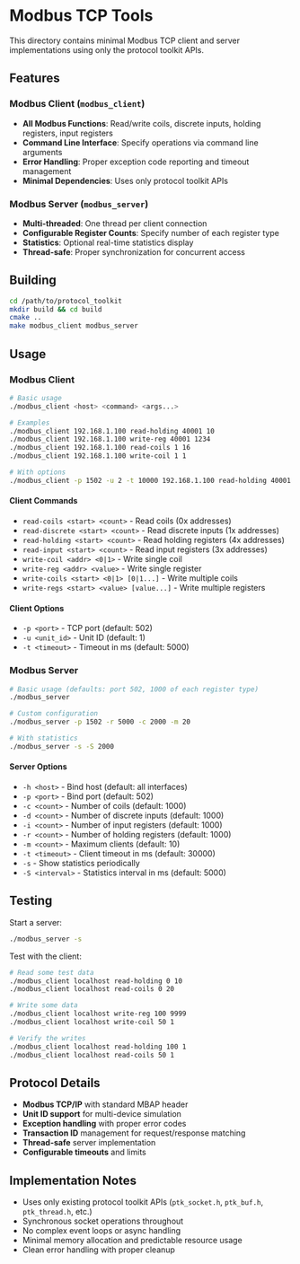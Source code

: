 # Modbus TCP Tools

This directory contains minimal Modbus TCP client and server implementations using only the protocol toolkit APIs.

## Features

### Modbus Client (`modbus_client`)
- **All Modbus Functions**: Read/write coils, discrete inputs, holding registers, input registers
- **Command Line Interface**: Specify operations via command line arguments
- **Error Handling**: Proper exception code reporting and timeout management
- **Minimal Dependencies**: Uses only protocol toolkit APIs

### Modbus Server (`modbus_server`)
- **Multi-threaded**: One thread per client connection
- **Configurable Register Counts**: Specify number of each register type
- **Statistics**: Optional real-time statistics display
- **Thread-safe**: Proper synchronization for concurrent access

## Building

```bash
cd /path/to/protocol_toolkit
mkdir build && cd build
cmake ..
make modbus_client modbus_server
```

## Usage

### Modbus Client

```bash
# Basic usage
./modbus_client <host> <command> <args...>

# Examples
./modbus_client 192.168.1.100 read-holding 40001 10
./modbus_client 192.168.1.100 write-reg 40001 1234
./modbus_client 192.168.1.100 read-coils 1 16
./modbus_client 192.168.1.100 write-coil 1 1

# With options
./modbus_client -p 1502 -u 2 -t 10000 192.168.1.100 read-holding 40001 5
```

#### Client Commands

- `read-coils <start> <count>` - Read coils (0x addresses)
- `read-discrete <start> <count>` - Read discrete inputs (1x addresses)
- `read-holding <start> <count>` - Read holding registers (4x addresses)
- `read-input <start> <count>` - Read input registers (3x addresses)
- `write-coil <addr> <0|1>` - Write single coil
- `write-reg <addr> <value>` - Write single register
- `write-coils <start> <0|1> [0|1...]` - Write multiple coils
- `write-regs <start> <value> [value...]` - Write multiple registers

#### Client Options

- `-p <port>` - TCP port (default: 502)
- `-u <unit_id>` - Unit ID (default: 1)
- `-t <timeout>` - Timeout in ms (default: 5000)

### Modbus Server

```bash
# Basic usage (defaults: port 502, 1000 of each register type)
./modbus_server

# Custom configuration
./modbus_server -p 1502 -r 5000 -c 2000 -m 20

# With statistics
./modbus_server -s -S 2000
```

#### Server Options

- `-h <host>` - Bind host (default: all interfaces)
- `-p <port>` - Bind port (default: 502)
- `-c <count>` - Number of coils (default: 1000)
- `-d <count>` - Number of discrete inputs (default: 1000)
- `-i <count>` - Number of input registers (default: 1000)
- `-r <count>` - Number of holding registers (default: 1000)
- `-m <count>` - Maximum clients (default: 10)
- `-t <timeout>` - Client timeout in ms (default: 30000)
- `-s` - Show statistics periodically
- `-S <interval>` - Statistics interval in ms (default: 5000)

## Testing

Start a server:
```bash
./modbus_server -s
```

Test with the client:
```bash
# Read some test data
./modbus_client localhost read-holding 0 10
./modbus_client localhost read-coils 0 20

# Write some data
./modbus_client localhost write-reg 100 9999
./modbus_client localhost write-coil 50 1

# Verify the writes
./modbus_client localhost read-holding 100 1
./modbus_client localhost read-coils 50 1
```

## Protocol Details

- **Modbus TCP/IP** with standard MBAP header
- **Unit ID support** for multi-device simulation
- **Exception handling** with proper error codes
- **Transaction ID** management for request/response matching
- **Thread-safe** server implementation
- **Configurable timeouts** and limits

## Implementation Notes

- Uses only existing protocol toolkit APIs (`ptk_socket.h`, `ptk_buf.h`, `ptk_thread.h`, etc.)
- Synchronous socket operations throughout
- No complex event loops or async handling
- Minimal memory allocation and predictable resource usage
- Clean error handling with proper cleanup